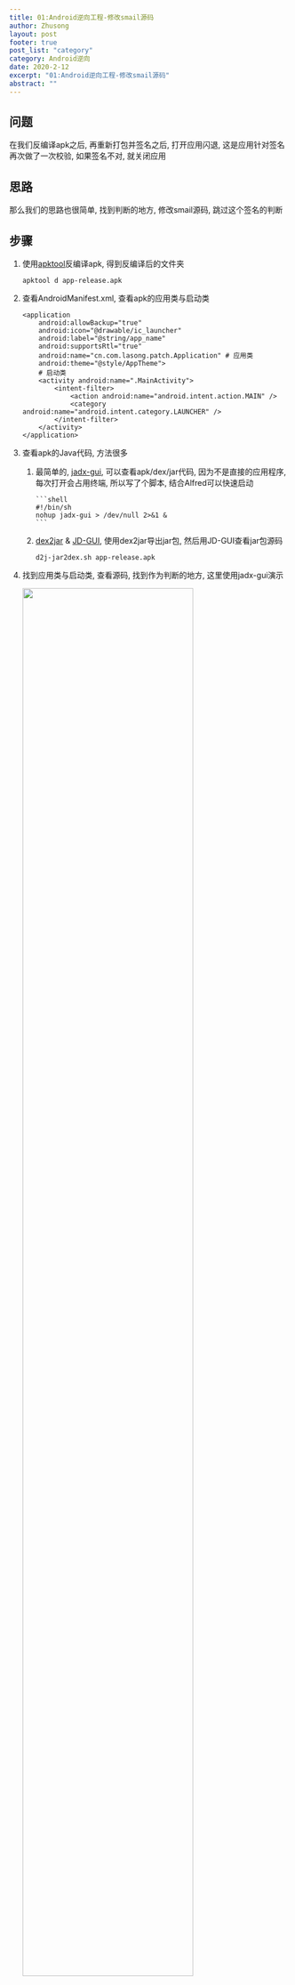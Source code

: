 ```yaml
---
title: 01:Android逆向工程-修改smail源码
author: Zhusong
layout: post
footer: true
post_list: "category"
category: Android逆向
date: 2020-2-12
excerpt: "01:Android逆向工程-修改smail源码"
abstract: ""
---
```


## 问题

在我们反编译apk之后, 再重新打包并签名之后, 打开应用闪退, 这是应用针对签名再次做了一次校验, 如果签名不对, 就关闭应用

## 思路

那么我们的思路也很简单, 找到判断的地方, 修改smail源码, 跳过这个签名的判断

## 步骤
1. 使用[apktool](<https://ibotpeaches.github.io/Apktool/>)反编译apk, 得到反编译后的文件夹    

	
	```
	apktool d app-release.apk
	```
	
2. 查看AndroidManifest.xml, 查看apk的应用类与启动类  

	```
	<application
        android:allowBackup="true"
        android:icon="@drawable/ic_launcher"
        android:label="@string/app_name"
        android:supportsRtl="true"
        android:name="cn.com.lasong.patch.Application" # 应用类
        android:theme="@style/AppTheme">
        # 启动类
        <activity android:name=".MainActivity">
            <intent-filter>
                <action android:name="android.intent.action.MAIN" />
                <category android:name="android.intent.category.LAUNCHER" />
            </intent-filter>
        </activity>
    </application>
	```

3. 查看apk的Java代码, 方法很多
	1. 	最简单的, [jadx-gui](https://github.com/skylot/jadx), 可以查看apk/dex/jar代码, 因为不是直接的应用程序, 每次打开会占用终端, 所以写了个脚本, 结合Alfred可以快速启动

			```shell
			#!/bin/sh
			nohup jadx-gui > /dev/null 2>&1 &
			```
		
	2. [dex2jar](https://github.com/pxb1988/dex2jar) & [JD-GUI](http://java-decompiler.github.io/), 使用dex2jar导出jar包, 然后用JD-GUI查看jar包源码  
		```
		d2j-jar2dex.sh app-release.apk
		```  
4. 找到应用类与启动类, 查看源码, 找到作为判断的地方, 这里使用jadx-gui演示  

	<img src="{{site.assets_path}}/img/android/img-android-jadx-gui-java.png" width="80%">

5. 切换到smail, 找到onCreate方法, 在一步步跟踪, 找到判断条件的地方

	<img src="{{site.assets_path}}/img/android/img-android-jadx-gui-smail.png" width="80%">  


6.	修改, 我们自己签名的肯定跟原包的签名不一样, 那我们就会执行finish, 我们把这个条件改成反向的, 不就跳过这个判断了嘛, 使用文本编辑软件, 修改**if-eqz**为**if-nez**, 保存文件  

7.	重新打包签名, 参照上篇[00:ANDROID逆向工程-APKTOOL重建失败](</android-reverse-apktool-no-resource-found>)